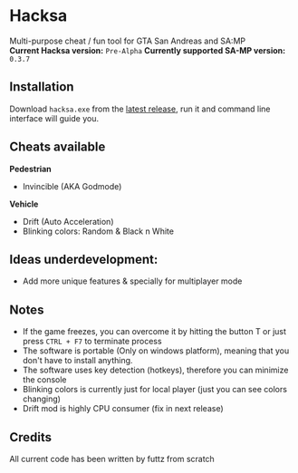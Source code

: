 Hacksa
=============

Multi-purpose cheat / fun tool for GTA San Andreas and SA:MP  
**Current Hacksa version:** `Pre-Alpha` 
**Currently supported SA-MP version:** `0.3.7`

## Installation
Download `hacksa.exe` from the [latest release](https://github.com/futtz/mod-samp/releases), run it and command line interface will guide you.

## Cheats available
**Pedestrian**
 - Invincible (AKA Godmode)
 
**Vehicle**
- Drift (Auto Acceleration)
- Blinking colors: Random & Black n White

## Ideas underdevelopment:
- Add more unique features & specially for multiplayer mode

## Notes
- If the game freezes, you can overcome it by hitting the button T or just press `CTRL + F7` to terminate process
- The software is portable (Only on windows platform), meaning that you don't have to install anything.
- The software uses key detection (hotkeys), therefore you can minimize the console
- Blinking colors is currently just for local player (just you can see colors changing)
- Drift mod is highly CPU consumer (fix in next release)

## Credits 
All current code has been written by futtz from scratch 
